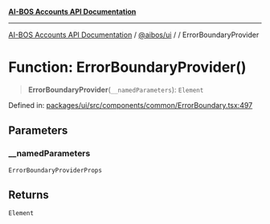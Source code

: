 [**AI-BOS Accounts API Documentation**](../../../README.md)

***

[AI-BOS Accounts API Documentation](../../../README.md) / [@aibos/ui](../README.md) / [](../README.md) / ErrorBoundaryProvider

# Function: ErrorBoundaryProvider()

> **ErrorBoundaryProvider**(`__namedParameters`): `Element`

Defined in: [packages/ui/src/components/common/ErrorBoundary.tsx:497](https://github.com/pohlai88/accounts/blob/48103fb36d28b2b9bfb33472b6de2f719773cde9/packages/ui/src/components/common/ErrorBoundary.tsx#L497)

## Parameters

### \_\_namedParameters

`ErrorBoundaryProviderProps`

## Returns

`Element`
